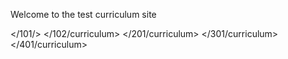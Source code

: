 Welcome to the test curriculum site

</101/>
</102/curriculum>
</201/curriculum>
</301/curriculum>
</401/curriculum>